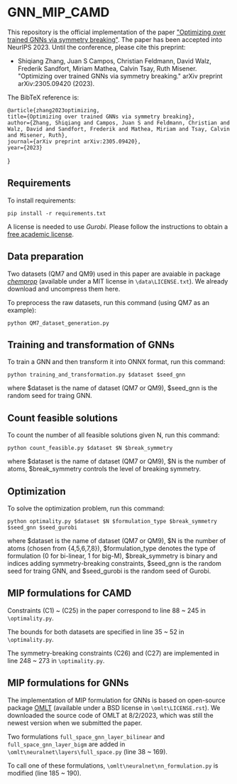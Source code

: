 # GNN_MIP_CAMD

This repository is the official implementation of the paper ["Optimizing over trained GNNs via symmetry breaking"](https://arxiv.org/abs/2305.09420). The paper has been accepted into NeurIPS 2023. Until the conference, please cite this preprint:

- Shiqiang Zhang, Juan S Campos, Christian Feldmann, David Walz, Frederik Sandfort, Miriam Mathea, Calvin Tsay, Ruth Misener. "Optimizing over trained GNNs via symmetry breaking." arXiv preprint arXiv:2305.09420 (2023).

The BibTeX reference is:

    @article{zhang2023optimizing,
    title={Optimizing over trained GNNs via symmetry breaking},
    author={Zhang, Shiqiang and Campos, Juan S and Feldmann, Christian and Walz, David and Sandfort, Frederik and Mathea, Miriam and Tsay, Calvin and Misener, Ruth},
    journal={arXiv preprint arXiv:2305.09420},
    year={2023}
}

## Requirements

To install requirements:

```setup
pip install -r requirements.txt
```

A license is needed to use *Gurobi*. Please follow the instructions to obtain a [free academic license](https://www.gurobi.com/academia/academic-program-and-licenses/). 

## Data preparation

Two datasets (QM7 and QM9) used in this paper are avaiable in package [*chemprop*](https://chemprop.readthedocs.io/en/latest/tutorial.html#data) (available under a MIT license in ``\data\LICENSE.txt``). We already download and uncompress them here. 

To preprocess the raw datasets, run this command (using QM7 as an example):

```
python QM7_dataset_generation.py
```


## Training and transformation of GNNs

To train a GNN and then transform it into ONNX format, run this command:
```
python training_and_transformation.py $dataset $seed_gnn
```
where \$dataset is the name of dataset (QM7 or QM9), \$seed_gnn is the random seed for traing GNN.


## Count feasible solutions

To count the number of all feasible solutions given N, run this command:
```
python count_feasible.py $dataset $N $break_symmetry
```
where \$dataset is the name of dataset (QM7 or QM9), \$N is the number of atoms, \$break_symmetry controls the level of breaking symmetry.


## Optimization

To solve the optimization problem, run this command:
```
python optimality.py $dataset $N $formulation_type $break_symmetry $seed_gnn $seed_gurobi
```
where \$dataset is the name of dataset (QM7 or QM9), \$N is the number of atoms (chosen from {4,5,6,7,8}), \$formulation_type denotes the type of formulation (0 for bi-linear, 1 for big-M), \$break_symmetry is binary and indices adding symmetry-breaking constraints, \$seed_gnn is the random seed for traing GNN, and \$seed_gurobi is the random seed of Gurobi.

## MIP formulations for CAMD

Constraints (C1) ~ (C25) in the paper correspond to line 88 ~ 245 in ``\optimality.py``. 

The bounds for both datasets are specified in line 35 ~ 52 in ``\optimality.py``. 

The symmetry-breaking constraints (C26) and (C27) are implemented in line 248 ~ 273 in ``\optimality.py``. 


## MIP formulations for GNNs

The implementation of MIP formulation for GNNs is based on open-source package [OMLT](https://github.com/cog-imperial/OMLT) (available under a BSD license in ``\omlt\LICENSE.rst``). We downloaded the source code of OMLT at 8/2/2023, which was still the newest version when we submitted the paper. 

Two formulations ``full_space_gnn_layer_bilinear`` and ``full_space_gnn_layer_bigm`` are added in ``\omlt\neuralnet\layers\full_space.py`` (line 38 ~ 169).

To call one of these formulations, ``\omlt\neuralnet\nn_formulation.py`` is modified (line 185 ~ 190).
